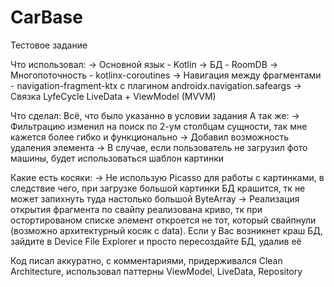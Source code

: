 # CarBase
Тестовое задание

Что использовал:
-> Основной язык - Kotlin
-> БД - RoomDB
-> Многопоточность - kotlinx-coroutines
-> Навигация между фрагментами - navigation-fragment-ktx с плагином androidx.navigation.safeargs
-> Связка LyfeCycle LiveData + ViewModel (MVVM) 

Что сделал:
Всё, что было указанно в условии задания
А так же:
-> Фильтрацию изменил на поиск по 2-ум столбцам сущности, так мне кажется более гибко и функционально
-> Добавил возможность удаления элемента
-> В случае, если пользователь не загрузил фото машины, будет использоваться шаблон картинки

Какие есть косяки:
-> Не использую Picasso для работы с картинками, в следствие чего, при загрузке большой картинки БД крашится, тк не может запихнуть туда настолько большой ByteArray
-> Реализация открытия фрагмента по свайпу реализована криво, тк при остортированом списке элемент откроется не тот, который свайпнули (возможно архитектурный косяк с data).
Если у Вас возникнет краш БД, зайдите в Device File Explorer и просто пересоздайте БД, удалив её

Код писал аккуратно, с комментариями, придерживался Clean Architecture, использовал паттерны ViewModel, LiveData, Repository

